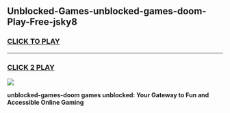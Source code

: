 
## Unblocked-Games-unblocked-games-doom-Play-Free-jsky8
<h3>
<a href="https://premium76.site?title=unblocked-games-doom&ref=10A">CLICK TO PLAY</a></h3>
<hr>

<h3>
<a href="https://premium76.site?title=unblocked-games-doom&ref=10A">CLICK 2 PLAY</a>
  
</h3>

<a href="https://premium76.site?title=unblocked-games-doom&ref=10A"><img src="https://clearcache.store/games.png"></a>


**unblocked-games-doom games unblocked: Your Gateway to Fun and Accessible Online Gaming**
